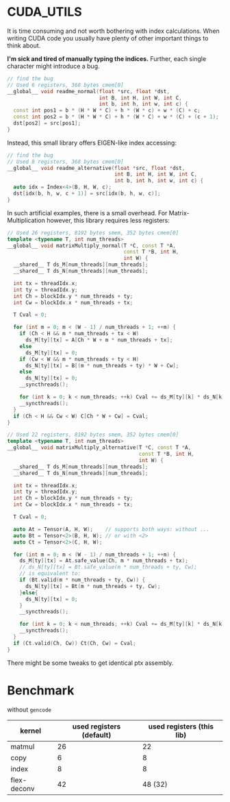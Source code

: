 # CUDA_UTILS

It is time consuming and not worth bothering with index calculations.
When writing CUDA code you usually have plenty of other important things to think about.

**I'm sick and tired of manually typing the indices.**
Further, each single character might introduce a bug.

```cpp
// find the bug
// Used 6 registers, 368 bytes cmem[0]
__global__ void readme_normal(float *src, float *dst,
                              int B, int H, int W, int C,
                              int b, int h, int w, int c) {
  const int pos1 = b * (H * W * C) + h * (W * c) + w * (C) + c;
  const int pos2 = b * (H * W * C) + h * (W * C) + w * (C) + (c + 1);
  dst[pos2] = src[pos1];
}
```

Instead, this small library offers EIGEN-like index accessing:

```cpp
// find the bug
// Used 8 registers, 368 bytes cmem[0]
__global__ void readme_alternative(float *src, float *dst,
                                   int B, int H, int W, int C,
                                   int b, int h, int w, int c) {
  auto idx = Index<4>(B, H, W, c);
  dst[idx(b, h, w, c + 1)] = src[idx(b, h, w, c)];
}
```

In such artificial examples, there is a small overhead.
For Matrix-Multiplication however, this library requires less registers:

```cpp
// Used 26 registers, 8192 bytes smem, 352 bytes cmem[0]
template <typename T, int num_threads>
__global__ void matrixMultiply_normal(T *C, const T *A,
                                      const T *B, int H,
                                      int W) {
  __shared__ T ds_M[num_threads][num_threads];
  __shared__ T ds_N[num_threads][num_threads];

  int tx = threadIdx.x;
  int ty = threadIdx.y;
  int Ch = blockIdx.y * num_threads + ty;
  int Cw = blockIdx.x * num_threads + tx;

  T Cval = 0;

  for (int m = 0; m < (W - 1) / num_threads + 1; ++m) {
    if (Ch < H && m * num_threads + tx < W)
      ds_M[ty][tx] = A[Ch * W + m * num_threads + tx];
    else
      ds_M[ty][tx] = 0;
    if (Cw < W && m * num_threads + ty < H)
      ds_N[ty][tx] = B[(m * num_threads + ty) * W + Cw];
    else
      ds_N[ty][tx] = 0;
    __syncthreads();

    for (int k = 0; k < num_threads; ++k) Cval += ds_M[ty][k] * ds_N[k][tx];
    __syncthreads();
  }
  if (Ch < H && Cw < W) C[Ch * W + Cw] = Cval;
}

// Used 22 registers, 8192 bytes smem, 352 bytes cmem[0]
template <typename T, int num_threads>
__global__ void matrixMultiply_alternative(T *C, const T *A,
                                           const T *B, int H,
                                           int W) {
  __shared__ T ds_M[num_threads][num_threads];
  __shared__ T ds_N[num_threads][num_threads];

  int tx = threadIdx.x;
  int ty = threadIdx.y;
  int Ch = blockIdx.y * num_threads + ty;
  int Cw = blockIdx.x * num_threads + tx;

  T Cval = 0;

  auto At = Tensor(A, H, W);    // supports both ways: without ...
  auto Bt = Tensor<2>(B, H, W); // or with <2>
  auto Ct = Tensor<2>(C, H, W);

  for (int m = 0; m < (W - 1) / num_threads + 1; ++m) {
    ds_M[ty][tx] = At.safe_value(Ch, m * num_threads + tx);
    // ds_N[ty][tx] = Bt.safe_value(m * num_threads + ty, Cw);
    // is equivalent to:
    if (Bt.valid(m * num_threads + ty, Cw)) {
      ds_N[ty][tx] = Bt(m * num_threads + ty, Cw);
    }else{
      ds_N[ty][tx] = 0;
    }
    __syncthreads();

    for (int k = 0; k < num_threads; ++k) Cval += ds_M[ty][k] * ds_N[k][tx];
    __syncthreads();
  }
  if (Ct.valid(Ch, Cw)) Ct(Ch, Cw) = Cval;
}
```

There might be some tweaks to get identical ptx assembly.

# Benchmark

without `gencode`

|kernel|used registers (default) | used registers (this lib)|
|---|---|---|
| matmul | 26 | 22 |
| copy | 6 | 8 |
| index | 8 | 8 |
| flex-deconv | 42 | 48 (32) |